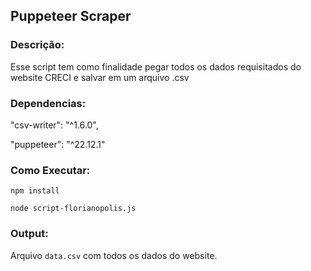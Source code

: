 ## Puppeteer Scraper

### Descrição:
Esse script tem como finalidade pegar todos os dados requisitados do website CRECI e salvar em um arquivo .csv

### Dependencias:
 "csv-writer": "^1.6.0",
 
 "puppeteer": "^22.12.1"

### Como Executar:
`` npm install ``

``` node script-florianopolis.js ```

### Output:
Arquivo ```data.csv``` com todos os dados do website.
